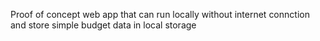 Proof of concept web app that can run locally without internet connction and store simple budget data in local storage